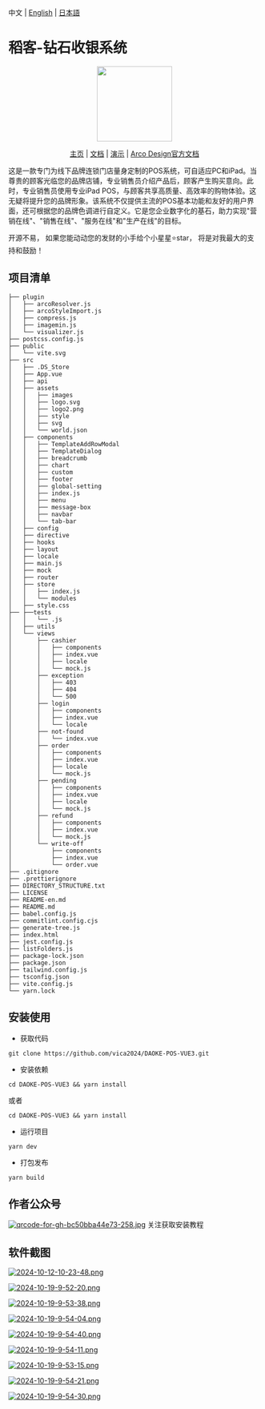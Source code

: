中文 | [English](./README-en.md) | [日本語](./README-ja.md)

# 稻客-钻石收银系统
<p align="center">
    <img src="https://i.postimg.cc/GB1rGZXp/logo2.png" width="150" />
</p>
<p align="center">
    <a href="" target="_blank">主页</a> |
    <a href="" target="_blank">文档</a> | 
    <a href="https://pos.vicazhuo.tech" target="_blank">演示</a> |
    <a href="https://arco.design" target="_blank">Arco Design官方文档</a> 
</p>

这是一款专门为线下品牌连锁门店量身定制的POS系统，可自适应PC和iPad。当尊贵的顾客光临您的品牌店铺，专业销售员介绍产品后，顾客产生购买意向。此时，专业销售员使用专业iPad POS，与顾客共享高质量、高效率的购物体验。这无疑将提升您的品牌形象。该系统不仅提供主流的POS基本功能和友好的用户界面，还可根据您的品牌色调进行自定义。它是您企业数字化的基石，助力实现"营销在线"、"销售在线"、"服务在线"和"生产在线"的目标。

开源不易， 如果您能动动您的发财的小手给个小星星⭐star， 将是对我最大的支持和鼓励！

## 项目清单
```
├── plugin
│   ├── arcoResolver.js
│   ├── arcoStyleImport.js
│   ├── compress.js
│   ├── imagemin.js
│   └── visualizer.js
├── postcss.config.js
├── public
│   └── vite.svg
├── src
│   ├── .DS_Store
│   ├── App.vue
│   ├── api
│   ├── assets
│   │   ├── images
│   │   ├── logo.svg
│   │   ├── logo2.png
│   │   ├── style
│   │   ├── svg
│   │   └── world.json
│   ├── components
│   │   ├── TemplateAddRowModal
│   │   ├── TemplateDialog
│   │   ├── breadcrumb
│   │   ├── chart
│   │   ├── custom
│   │   ├── footer
│   │   ├── global-setting
│   │   ├── index.js
│   │   ├── menu
│   │   ├── message-box
│   │   ├── navbar
│   │   └── tab-bar
│   ├── config
│   ├── directive
│   ├── hooks
│   ├── layout
│   ├── locale
│   ├── main.js
│   ├── mock
│   ├── router
│   ├── store
│   │   ├── index.js
│   │   └── modules
│   ├── style.css
├── ├──tests
│   │   └── .js
│   ├── utils
│   └── views
│       ├── cashier
│       │   ├── components
│       │   ├── index.vue
│       │   ├── locale
│       │   └── mock.js
│       ├── exception
│       │   ├── 403
│       │   ├── 404
│       │   └── 500
│       ├── login
│       │   ├── components
│       │   ├── index.vue
│       │   └── locale
│       ├── not-found
│       │   └── index.vue
│       ├── order
│       │   ├── components
│       │   ├── index.vue
│       │   ├── locale
│       │   └── mock.js
│       ├── pending
│       │   ├── components
│       │   ├── index.vue
│       │   ├── locale
│       │   └── mock.js
│       ├── refund
│       │   ├── components
│       │   ├── index.vue
│       │   └── mock.js
│       └── write-off
│           ├── components
│           ├── index.vue
│           └── order.vue
├── .gitignore
├── .prettierignore
├── DIRECTORY_STRUCTURE.txt
├── LICENSE
├── README-en.md
├── README.md
├── babel.config.js
├── commitlint.config.cjs
├── generate-tree.js
├── index.html
├── jest.config.js
├── listFolders.js
├── package-lock.json
├── package.json
├── tailwind.config.js
├── tsconfig.json
├── vite.config.js
└── yarn.lock
```
## 安装使用

- 获取代码
```
git clone https://github.com/vica2024/DAOKE-POS-VUE3.git
```
- 安装依赖
```
cd DAOKE-POS-VUE3 && yarn install 
```
或者
```
cd DAOKE-POS-VUE3 && yarn install
```
- 运行项目
```
yarn dev
```
- 打包发布
```
yarn build
```

## 作者公众号

[![qrcode-for-gh-bc50bba44e73-258.jpg](https://i.postimg.cc/CKPx13vN/qrcode-for-gh-bc50bba44e73-258.jpg)](https://vicazhuo.tech/daoke-retail)
 关注获取安装教程

## 软件截图

[![2024-10-12-10-23-48.png](https://i.postimg.cc/nLFckFjZ/2024-10-12-10-23-48.png)](https://vicazhuo.tech/daoke-retail)

[![2024-10-19-9-52-20.png](https://i.postimg.cc/rynnyQC9/2024-10-19-9-52-20.png)](https://postimg.cc/mh9N83nc)

[![2024-10-19-9-53-38.png](https://i.postimg.cc/4dDznLwY/2024-10-19-9-53-38.png)](https://vicazhuo.tech/daoke-retail)

[![2024-10-19-9-54-04.png](https://i.postimg.cc/htsqKNMt/2024-10-19-9-54-04.png)](https://vicazhuo.tech/daoke-retail)

[![2024-10-19-9-54-40.png](https://i.postimg.cc/X7MR0nKb/2024-10-19-9-54-40.png)](https://vicazhuo.tech/daoke-retail)

[![2024-10-19-9-54-11.png](https://i.postimg.cc/ZRcNHbLh/2024-10-19-9-54-11.png)](https://vicazhuo.tech/daoke-retail)

[![2024-10-19-9-53-15.png](https://i.postimg.cc/xdV9dKV6/2024-10-19-9-53-15.png)](https://vicazhuo.tech/daoke-retail)

[![2024-10-19-9-54-21.png](https://i.postimg.cc/0rg9JmJ5/2024-10-19-9-54-21.png)](https://vicazhuo.tech/daoke-retail)

[![2024-10-19-9-54-30.png](https://i.postimg.cc/sDnt852M/2024-10-19-9-54-30.png)](https://vicazhuo.tech/daoke-retail)

